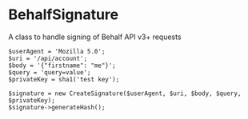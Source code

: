 # BehalfSignature

A class to handle signing of Behalf API v3+ requests

```
$userAgent = 'Mozilla 5.0';
$uri = '/api/account';
$body = '{"firstname": "me"}';
$query = 'query=value';
$privateKey = sha1('test key');

$signature = new CreateSignature($userAgent, $uri, $body, $query, $privateKey);
$signature->generateHash();
```
